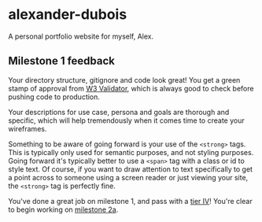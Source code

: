 # alexander-dubois
A personal portfolio website for myself, Alex.

## Milestone 1 feedback

Your directory structure, gitignore and code look great! You get a green stamp of approval from [W3 Validator](https://validator.w3.org/nu/?acceptlanguage=&doc=https%3A%2F%2Fbootcamp-coders.cnm.edu%2F~adubois2%2Falexander-dubois%2Fpublic_html%2Fdocumentation%2Fmilestone-1.php), which is always good to check before pushing code to production.

Your descriptions for use case, persona and goals are thorough and specific, which will help tremendously when it comes time to create your wireframes.

Something to be aware of going forward is your use of the `<strong>` tags. This is typically only used for semantic purposes, and not styling purposes. Going forward it's typically better to use a `<span>` tag with a class or id to style text. Of course, if you want to draw attention to text specifically to get a point across to someone using a screen reader or just viewing your site, the `<strong>` tag is perfectly fine.

You've done a great job on milestone 1, and pass with a [tier IV](https://bootcamp-coders.cnm.edu/projects/personal/rubric/)! You're clear to begin working on [milestone 2a](https://bootcamp-coders.cnm.edu/projects/personal/milestone-two/).
